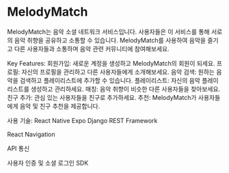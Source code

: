 # MelodyMatch
MelodyMatch는 음악 소셜 네트워크 서비스입니다.
사용자들은 이 서비스를 통해 서로의 음악 취향을 공유하고 소통할 수 있습니다.
MelodyMatch를 사용하여 음악을 즐기고 다른 사용자들과 소통하며 음악 관련 커뮤니티에 참여해보세요.

Key Features:
회원가입: 새로운 계정을 생성하고 MelodyMatch의 회원이 되세요.
프로필: 자신의 프로필을 관리하고 다른 사용자들에게 소개해보세요.
음악 검색: 원하는 음악을 검색하고 플레이리스트에 추가할 수 있습니다.
플레이리스트: 자신의 음악 플레이리스트를 생성하고 관리하세요.
매칭: 음악 취향이 비슷한 다른 사용자들을 찾아보세요.
친구 추가: 관심 있는 사용자들을 친구로 추가하세요.
추천: MelodyMatch가 사용자들에게 음악 및 친구 추천을 제공합니다.

사용 기술:
React Native Expo
Django REST Framework

React Navigation

API 통신

사용자 인증 및 소셜 로그인 SDK
